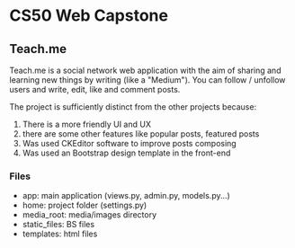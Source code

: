 # CS50 Web Capstone

## Teach.me

Teach.me is a social network web application with the aim of sharing and learning new things by writing (like a "Medium"). You can follow / unfollow users and write, edit, like and comment posts.

The project is sufficiently distinct from the other projects because:
1. There is a more friendly UI and UX 
2. there are some other features like popular posts, featured posts
3. Was used CKEditor software to improve posts composing 
4. Was used an Bootstrap design template in the front-end 

### Files
- app: main application (views.py, admin.py, models.py...)
- home: project folder (settings.py)
- media_root: media/images directory
- static_files: BS files
- templates: html files

